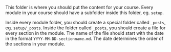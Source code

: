 This folder is where you should put the content for your course. Every module in your course should have a subfolder inside this folder, eg. `setup`.

Inside every module folder, you should create a special folder called `_posts`, eg. `setup/_posts`. Inside the folder called `_posts`, you should create a file for every section in the module. The name of the file should start with the date in the format `YYYY-MM-DD-sectionname.md`. The date determines the order of the sections in your module.

